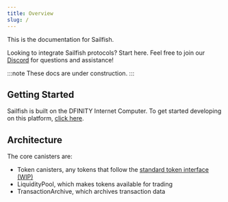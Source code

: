 ```yaml
---
title: Overview
slug: /
---
```


This is the documentation for Sailfish.

Looking to integrate Sailfish protocols? Start here. Feel free to join our [Discord](https://discord.gg/7Wbqucc) for questions and assistance!

:::note
These docs are under construction.
:::

## Getting Started

Sailfish is built on the DFINITY Internet Computer. To get started developing on this platform, [click here](https://sdk.dfinity.org/).

## Architecture

The core canisters are:

- Token canisters, any tokens that follow the [standard token interface (WIP)](https://github.com/sailfish-app/proposals/blob/master/icip-1.md)
- LiquidityPool, which makes tokens available for trading
- TransactionArchive, which archives transaction data
